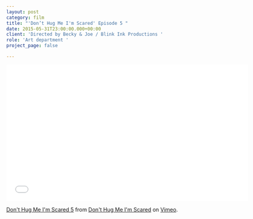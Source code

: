 ```yaml
---
layout: post
category: film
title: "'Don’t Hug Me I'm Scared' Episode 5 "
date: 2015-05-31T23:00:00.000+00:00
client: 'Directed by Becky & Joe / Blink Ink Productions '
role: 'Art department '
project_page: false

---
```

<iframe src="[https://player.vimeo.com/video/142407272](https://player.vimeo.com/video/142407272 "https://player.vimeo.com/video/142407272")" width="640" height="360" frameborder="0" allow="autoplay; fullscreen" allowfullscreen></iframe>

<p><a href="[https://vimeo.com/142407272](https://vimeo.com/142407272 "https://vimeo.com/142407272")">Don&#039;t Hug Me I&#039;m Scared 5</a> from <a href="[https://vimeo.com/user24085556](https://vimeo.com/user24085556 "https://vimeo.com/user24085556")">Don&#039;t Hug Me I&#039;m Scared</a> on <a href="[https://vimeo.com](https://vimeo.com "https://vimeo.com")">Vimeo</a>.</p>